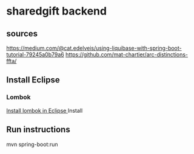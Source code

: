 # sharedgift backend

## sources
https://medium.com/@cat.edelveis/using-liquibase-with-spring-boot-tutorial-79245a0b79a6
https://github.com/mat-chartier/arc-distinctions-ffta/

## Install Eclipse
### Lombok
[Install lombok in Eclipse ](https://projectlombok.org/setup/eclipse)Install

## Run instructions
mvn spring-boot:run